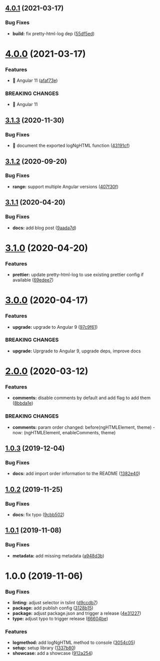 ## [4.0.1](https://github.com/angular-extensions/pretty-html-log/compare/v4.0.0...v4.0.1) (2021-03-17)


### Bug Fixes

* **build:** fix pretty-html-log dep ([55df5ed](https://github.com/angular-extensions/pretty-html-log/commit/55df5edee27bf267bfbf991a8f70c01a951dcc12))

# [4.0.0](https://github.com/angular-extensions/pretty-html-log/compare/v3.1.3...v4.0.0) (2021-03-17)


### Features

* 🎸 Angular 11 ([afaf73e](https://github.com/angular-extensions/pretty-html-log/commit/afaf73e855737ca47f00fe291b543ecd4a7d5bd7))


### BREAKING CHANGES

* 🧨 Angular 11

## [3.1.3](https://github.com/angular-extensions/pretty-html-log/compare/v3.1.2...v3.1.3) (2020-11-30)


### Bug Fixes

* 🐛 document the exported logNgHTML function ([43191cf](https://github.com/angular-extensions/pretty-html-log/commit/43191cf6420beb1ab5a961c138a3b5ef3e711e33))

## [3.1.2](https://github.com/angular-extensions/pretty-html-log/compare/v3.1.1...v3.1.2) (2020-09-20)


### Bug Fixes

* **range:** support multiple Angular versions ([407f30f](https://github.com/angular-extensions/pretty-html-log/commit/407f30f08b7673a811f420227e377a840c3a1157))

## [3.1.1](https://github.com/angular-extensions/pretty-html-log/compare/v3.1.0...v3.1.1) (2020-04-20)


### Bug Fixes

* **docs:** add blog post ([9aada7d](https://github.com/angular-extensions/pretty-html-log/commit/9aada7dd65d8e3b5dc5eab97db3331db2d569c0f))

# [3.1.0](https://github.com/angular-extensions/pretty-html-log/compare/v3.0.0...v3.1.0) (2020-04-20)


### Features

* **prettier:** update pretty-html-log to use existing prettier config if available ([69edee7](https://github.com/angular-extensions/pretty-html-log/commit/69edee71ee30fe3a32917f5bcf048310856cbd6d))

# [3.0.0](https://github.com/angular-extensions/pretty-html-log/compare/v2.0.0...v3.0.0) (2020-04-17)


### Features

* **upgrade:** upgrade to Angular 9 ([97c9f61](https://github.com/angular-extensions/pretty-html-log/commit/97c9f6139e0f6967b895a0eaeebee5e13eb9ac0d))


### BREAKING CHANGES

* **upgrade:** Uprgrade to Angular 9, upgrade deps, improve docs

# [2.0.0](https://github.com/angular-extensions/pretty-html-log/compare/v1.0.3...v2.0.0) (2020-03-12)


### Features

* **comments:** disable comments by default and add flag to add them ([8bbda1e](https://github.com/angular-extensions/pretty-html-log/commit/8bbda1eaef9c3292be56563840ee47f04dba5892))


### BREAKING CHANGES

* **comments:** param order changed: before(ngHTMLElement, theme) - now: (ngHTMLElement, enableComments, theme)

## [1.0.3](https://github.com/angular-extensions/pretty-html-log/compare/v1.0.2...v1.0.3) (2019-12-04)


### Bug Fixes

* **docs:** add import order information to the README ([1382e40](https://github.com/angular-extensions/pretty-html-log/commit/1382e4073ff7adfaf91d8b9c6d97350571370ed5))

## [1.0.2](https://github.com/angular-extensions/pretty-html-log/compare/v1.0.1...v1.0.2) (2019-11-25)


### Bug Fixes

* **docs:** fix typo ([9cbb502](https://github.com/angular-extensions/pretty-html-log/commit/9cbb502ebcbe18f523cad251f20bd0f3b972edff))

## [1.0.1](https://github.com/angular-extensions/pretty-html-log/compare/v1.0.0...v1.0.1) (2019-11-08)


### Bug Fixes

* **metadata:** add missing metadata ([a948d3b](https://github.com/angular-extensions/pretty-html-log/commit/a948d3b978e0c1ab0024add3488a2a185d3467ad))

# 1.0.0 (2019-11-06)


### Bug Fixes

* **linting:** adjust selector in tslint ([d9ccdb7](https://github.com/angular-extensions/pretty-html-log/commit/d9ccdb77db20610f09fb5f0f91e92f0b666823e8))
* **package:** add publish config ([3128b15](https://github.com/angular-extensions/pretty-html-log/commit/3128b156ac563138e3294eec78c578e833b89142))
* **package:** adjust package.json and trigger a release ([4e31227](https://github.com/angular-extensions/pretty-html-log/commit/4e3122794833ca96cda984b21d303d2e264c630c))
* **type:** adjust typo to trigger release ([66604be](https://github.com/angular-extensions/pretty-html-log/commit/66604be0a2b0d8be4e9feb02f23de27f0f47f468))


### Features

* **logmethod:** add logNgHTML method to console ([3054c05](https://github.com/angular-extensions/pretty-html-log/commit/3054c05a3e8aea5337bdb5f673f2c6b19759c663))
* **setup:** setup library ([1337b80](https://github.com/angular-extensions/pretty-html-log/commit/1337b8069fb3a497eb7dcab43bbb21a1472e087b))
* **showcase:** add a showcase ([912a254](https://github.com/angular-extensions/pretty-html-log/commit/912a25411b4d315bf58abfbac77789c82cc366d4))
